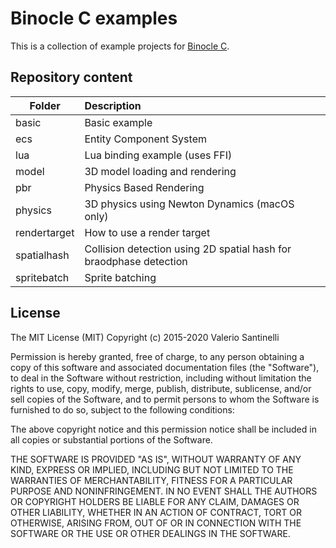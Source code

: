 # Binocle C examples

This is a collection of example projects for [Binocle C](https://github.com/tanis2000/binocle-c).

## Repository content

| Folder      | Description                                                        |
|-------------|:-------------------------------------------------------------------|
| basic       | Basic example                                                      |
| ecs         | Entity Component System                                            |
| lua         | Lua binding example (uses FFI)                                     |
| model       | 3D model loading and rendering                                     |
| pbr         | Physics Based Rendering                                            |
| physics     | 3D physics using Newton Dynamics (macOS only)
| rendertarget| How to use a render target                                         |
| spatialhash | Collision detection using 2D spatial hash for braodphase detection |
| spritebatch | Sprite batching                                                    |

## License

The MIT License (MIT)
Copyright (c) 2015-2020 Valerio Santinelli

Permission is hereby granted, free of charge, to any person obtaining a copy of this software and associated documentation files (the "Software"), to deal in the Software without restriction, including without limitation the rights to use, copy, modify, merge, publish, distribute, sublicense, and/or sell copies of the Software, and to permit persons to whom the Software is furnished to do so, subject to the following conditions:

The above copyright notice and this permission notice shall be included in all copies or substantial portions of the Software.

THE SOFTWARE IS PROVIDED "AS IS", WITHOUT WARRANTY OF ANY KIND, EXPRESS OR IMPLIED, INCLUDING BUT NOT LIMITED TO THE WARRANTIES OF MERCHANTABILITY, FITNESS FOR A PARTICULAR PURPOSE AND NONINFRINGEMENT. IN NO EVENT SHALL THE AUTHORS OR COPYRIGHT HOLDERS BE LIABLE FOR ANY CLAIM, DAMAGES OR OTHER LIABILITY, WHETHER IN AN ACTION OF CONTRACT, TORT OR OTHERWISE, ARISING FROM, OUT OF OR IN CONNECTION WITH THE SOFTWARE OR THE USE OR OTHER DEALINGS IN THE SOFTWARE.
